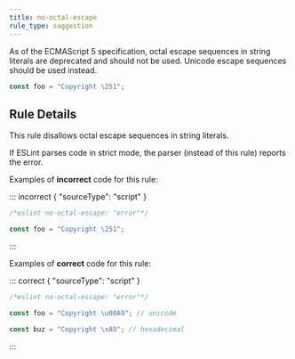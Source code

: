 ```yaml
---
title: no-octal-escape
rule_type: suggestion
---
```


As of the ECMAScript 5 specification, octal escape sequences in string literals are deprecated and should not be used. Unicode escape sequences should be used instead.

```js
const foo = "Copyright \251";
```

## Rule Details

This rule disallows octal escape sequences in string literals.

If ESLint parses code in strict mode, the parser (instead of this rule) reports the error.

Examples of **incorrect** code for this rule:

::: incorrect { "sourceType": "script" }

```js
/*eslint no-octal-escape: "error"*/

const foo = "Copyright \251";
```

:::

Examples of **correct** code for this rule:

::: correct { "sourceType": "script" }

```js
/*eslint no-octal-escape: "error"*/

const foo = "Copyright \u00A9"; // unicode

const buz = "Copyright \xA9"; // hexadecimal
```

:::
